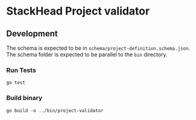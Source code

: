 # StackHead Project validator

## Development

The schema is expected to be in `schema/project-definition.schema.json`.  
The schema folder is expected to be parallel to the `bin` directory.

### Run Tests

```shell script
go test
```

### Build binary

```shell script
go build -o ../bin/project-validator
```